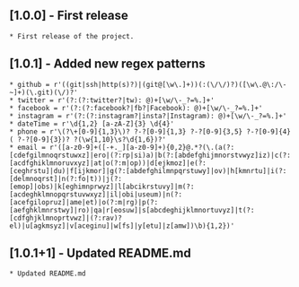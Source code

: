 ## [1.0.0] - First release
    * First release of the project.

## [1.0.1] - Added new regex patterns
    * github = r'((git|ssh|http(s)?)|(git@[\w\.]+))(:(\/\/)?)([\w\.@\:/\-~]+)(\.git)(\/)?'
    * twitter = r'(?:(?:twitter?|tw): @)+[\w/\-_?=%.]+'
    * facebook = r'(?:(?:facebook?|fb?|Facebook): @)+[\w/\-_?=%.]+'
    * instagram = r'(?:(?:instagram?|insta?|Instagram): @)+[\w/\-_?=%.]+'
    * dateTime = r'\d{1,2} [a-zA-Z]{3} \d{4}'
    * phone = r'\(?\+[0-9]{1,3}\)? ?-?[0-9]{1,3} ?-?[0-9]{3,5} ?-?[0-9]{4}( ?-?[0-9]{3})? ?(\w{1,10}\s?\d{1,6})?'
    * email = r'([a-z0-9]+([-+._][a-z0-9]+){0,2}@.*?(\.(a(?:[cdefgilmnoqrstuwxz]|ero|(?:rp|si)a)|b(?:[abdefghijmnorstvwyz]iz)|c(?:[acdfghiklmnoruvxyz]|at|o(?:m|op))|d[ejkmoz]|e(?:[ceghrstu]|du)|f[ijkmor]|g(?:[abdefghilmnpqrstuwy]|ov)|h[kmnrtu]|i(?:[delmnoqrst]|n(?:fo|t))|j(?:[emop]|obs)|k[eghimnprwyz]|l[abcikrstuvy]|m(?:[acdeghklmnopqrstuvwxyz]|il|obi|useum)|n(?:[acefgilopruz]|ame|et)|o(?:m|rg)|p(?:[aefghklmnrstwy]|ro)|qa|r[eosuw]|s[abcdeghijklmnortuvyz]|t(?:[cdfghjklmnoprtvwz]|(?:rav)?el)|u[agkmsyz]|v[aceginu]|w[fs]|y[etu]|z[amw])\b){1,2})'

## [1.0.1+1] - Updated README.md
    * Updated README.md

